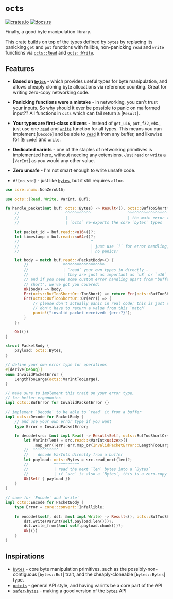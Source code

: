 # `octs`

[![crates.io](https://img.shields.io/crates/v/octs.svg)](https://crates.io/crates/octs)
[![docs.rs](https://img.shields.io/docsrs/octs)](https://docs.rs/octs)

Finally, a good byte manipulation library.

This crate builds on top of the types defined by [`bytes`] by replacing its panicking `get` and
`put` functions with fallible, non-panicking `read` and `write` functions via [`octs::Read`] and
[`octs::Write`].

## Features

* **Based on [`bytes`]** - which provides useful types for byte manipulation, and allows cheaply
  cloning byte allocations via reference counting. Great for writing zero-copy networking code.

* **Panicking functions were a mistake** - in networking, you can't trust your inputs. So why should
  it ever be possible to panic on malformed input?? All functions in `octs` which can fail return a
  [`Result`].

* **Your types are first-class citizens** - instead of `get_u16`, `put_f32`, etc., just use one
  [`read`] and [`write`] function for all types. This means you can implement [`Decode`] and be able
  to [`read`] it from any buffer, and likewise for [`Encode`] and [`write`].

* **Dedicated varints** - one of the staples of networking primitives is implemented here, without
  needing any extensions. Just `read` or `write` a [`VarInt`] as you would any other value.

* **Zero unsafe** - I'm not smart enough to write unsafe code.

* `#![no_std]` - just like [`bytes`], but it still requires `alloc`.

```rust
use core::num::NonZeroU16;

use octs::{Read, Write, VarInt, Buf};

fn handle_packet(mut buf: octs::Bytes) -> Result<(), octs::BufTooShort> {
    //                    ^^^^^^^^^^^                ^^^^^^^^^^^^^^^^^
    //                    |                          | the main error type you'll deal with
    //                    | `octs` re-exports the core `bytes` types

    let packet_id = buf.read::<u16>()?;
    let timestamp = buf.read::<u64>()?;
    //                               ^
    //                               | just use `?` for error handling,
    //                               | no panics!

    let body = match buf.read::<PacketBody>() {
        //               ^^^^^^^^^^^^^^^^^^
        //               | `read` your own types in directly -
        //               | they are just as important as `u8` or `u16`
        // and if you need some custom error handling apart from "buffer too
        // short", we've got you covered:
        Ok(body) => body,
        Err(octs::BufTooShortOr::TooShort) => return Err(octs::BufTooShort),
        Err(octs::BufTooShortOr::Or(err)) => {
            // please don't actually panic in real code; this is just so we
            // don't have to return a value from this `match`
            panic!("invalid packet received: {err:?}");
        }
    };

    Ok(())
}

struct PacketBody {
    payload: octs::Bytes,
}

// define your own error type for operations
#[derive(Debug)]
enum InvalidPacketError {
    LengthTooLarge(octs::VarIntTooLarge),
}

// make sure to implement this trait on your error type,
// for better ergonomics
impl octs::BufError for InvalidPacketError {}

// implement `Decode` to be able to `read` it from a buffer
impl octs::Decode for PacketBody {
    // and use your own error type if you want
    type Error = InvalidPacketError;

    fn decode(src: &mut impl Read) -> Result<Self, octs::BufTooShortOr<Self::Error>> {
        let VarInt(len) = src.read::<VarInt<usize>>()
            .map_err(|err| err.map_or(InvalidPacketError::LengthTooLarge))?;
        //  ^^^^^^^^^^^
        //  | decode VarInts directly from a buffer
        let payload: octs::Bytes = src.read_next(len)?;
        //           ^^^^^^^^^^^
        //           | read the next `len` bytes into a `Bytes`
        //           | if `src` is also a `Bytes`, this is a zero-copy operation
        Ok(Self { payload })
    }
}

// same for `Encode` and `write`
impl octs::Encode for PacketBody {
    type Error = core::convert::Infallible;

    fn encode(&self, dst: &mut impl Write) -> Result<(), octs::BufTooShortOr<Self::Error>> {
        dst.write(VarInt(self.payload.len()))?;
        dst.write_from(&mut self.payload.chunk())?;
        Ok(())
    }
}
```

## Inspirations

* [`bytes`] - core byte manipulation primitives, such as the possibly-non-contiguous [`bytes::Buf`]
  trait, and the cheaply-cloneable [`bytes::Bytes`] type.
* [`octets`] - general API style, and having varints be a core part of the API
* [`safer-bytes`] - making a good version of the [`bytes`] API

[`octs::Read`]: Read
[`octs::Write`]: Write
[`read`]: Read::read
[`write`]: Write::write
[`bytes`]: https://docs.rs/bytes
[`octets`]: https://docs.rs/octets
[`integer-encoding`]: https://docs.rs/integer-encoding
[`safer-bytes`]: https://docs.rs/safer-bytes
